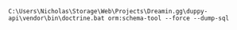 ``C:\Users\Nicholas\Storage\Web\Projects\Dreamin.gg\duppy-api\vendor\bin\doctrine.bat orm:schema-tool --force --dump-sql``
